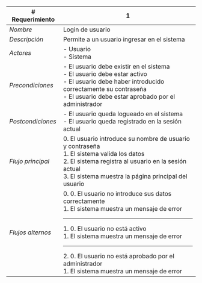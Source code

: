 |# Requerimiento|1 |
|-|-|
| *Nombre*|Login de usuario
| *Descripción*| Permite a un usuario ingresar en el sistema |
|*Actores*| - Usuario<br> - Sistema
|*Precondiciones*| - El usuario debe existir en el sistema<br> - El usuario debe estar activo<br> - El usuario debe haber introducido correctamente su contraseña<br> - El usuario debe estar aprobado por el administrador
|*Postcondiciones*| - El usuario queda logueado en el sistema<br> - El usuario queda registrado en la sesión actual
|*Flujo principal*|0.  El usuario introduce su nombre de usuario y contraseña<br>1.  El sistema valida los datos<br>2.  El sistema registra al usuario en la sesión actual<br>3.  El sistema muestra la página principal del usuario
|*Flujos alternos*|0.  0. El usuario no introduce sus datos correctamente<br>1. El sistema muestra un mensaje de error<hr>1.  0. El usuario no está activo<br>1. El sistema muestra un mensaje de error<hr>2.  0. El usuario no está aprobado por el administrador<br>1. El sistema muestra un mensaje de error
